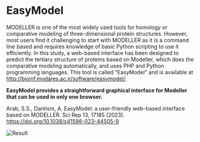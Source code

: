 # EasyModel

MODELLER is one of the most widely used tools for homology or comparative modeling of three-dimensional 
protein structures. However, most users find it challenging to start with MODELLER as it is a command line based and requires knowledge of basic Python scripting to use it efficiently. In this study, a web-based interface has been designed to predict the tertiary structure of proteins based on Modeller, which does the comparative modeling automatically, and uses PHP and Python programming languages. This tool is called “EasyModel” and is available at http://bioinf.modares.ac.ir/software/easymodel/. 

**EasyModel provides a straightforward graphical interface for Modeller that can be used in only one browser.**

Arab, S.S., Dantism, A. EasyModel: a user-friendly web-based interface based on MODELLER. Sci Rep 13, 17185 (2023). https://doi.org/10.1038/s41598-023-44505-9

![Result](http://bioinf.modares.ac.ir/software/easymodel/Screenshot-of-EasyModel.jpg)
